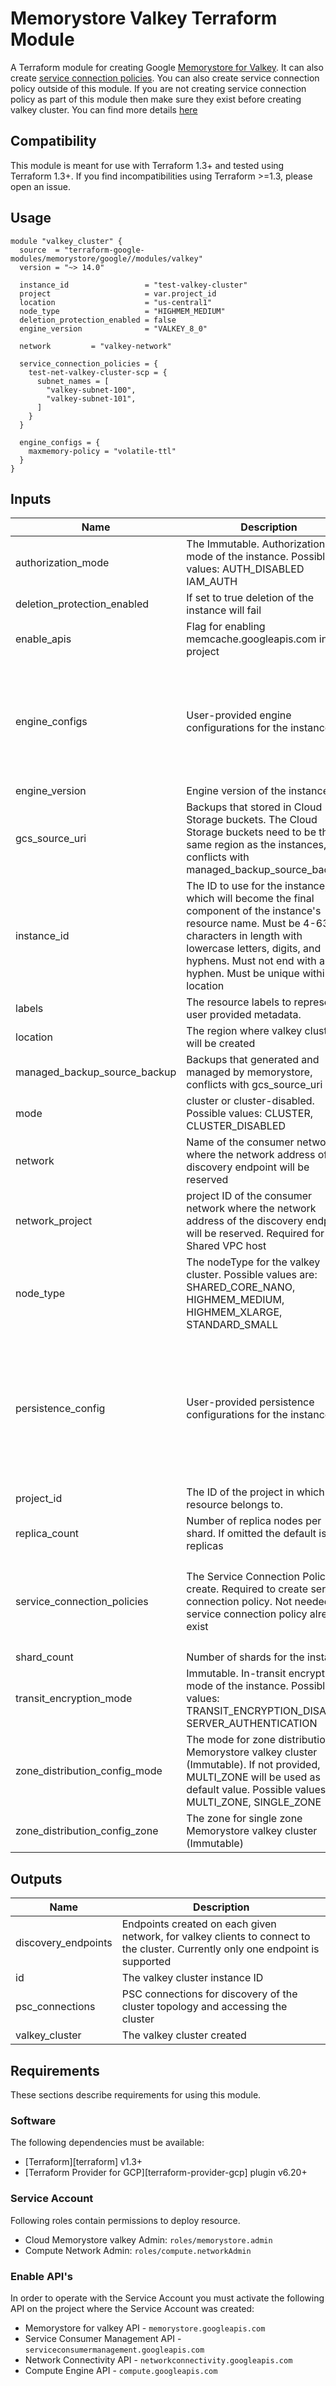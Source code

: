 # Memorystore Valkey Terraform Module

A Terraform module for creating Google [Memorystore for Valkey](https://cloud.google.com/memorystore/docs/valkey/product-overview). It can also create [service connection policies](https://cloud.google.com/vpc/docs/about-service-connection-policies). You can also create service connection policy outside of this module. If you are not creating service connection policy as part of this module then make sure they exist before creating valkey cluster. You can find more details [here](https://cloud.google.com/memorystore/docs/valkey/networking)

## Compatibility
This module is meant for use with Terraform 1.3+ and tested using Terraform 1.3+. If you find incompatibilities using Terraform >=1.3, please open an issue.

## Usage

```
module "valkey_cluster" {
  source  = "terraform-google-modules/memorystore/google//modules/valkey"
  version = "~> 14.0"

  instance_id                 = "test-valkey-cluster"
  project                     = var.project_id
  location                    = "us-central1"
  node_type                   = "HIGHMEM_MEDIUM"
  deletion_protection_enabled = false
  engine_version              = "VALKEY_8_0"

  network         = "valkey-network"

  service_connection_policies = {
    test-net-valkey-cluster-scp = {
      subnet_names = [
        "valkey-subnet-100",
        "valkey-subnet-101",
      ]
    }
  }

  engine_configs = {
    maxmemory-policy = "volatile-ttl"
  }
}
```

<!-- BEGINNING OF PRE-COMMIT-TERRAFORM DOCS HOOK -->
## Inputs

| Name | Description | Type | Default | Required |
|------|-------------|------|---------|:--------:|
| authorization\_mode | The Immutable. Authorization mode of the instance. Possible values: AUTH\_DISABLED IAM\_AUTH | `string` | `"AUTH_DISABLED"` | no |
| deletion\_protection\_enabled | If set to true deletion of the instance will fail | `bool` | `true` | no |
| enable\_apis | Flag for enabling memcache.googleapis.com in your project | `bool` | `false` | no |
| engine\_configs | User-provided engine configurations for the instance | <pre>object({<br>    maxmemory               = optional(string)<br>    maxmemory-clients       = optional(string)<br>    maxmemory-policy        = optional(string)<br>    notify-keyspace-events  = optional(string)<br>    slowlog-log-slower-than = optional(number)<br>    maxclients              = optional(number)<br>  })</pre> | `null` | no |
| engine\_version | Engine version of the instance | `string` | `"VALKEY_8_0"` | no |
| gcs\_source\_uri | Backups that stored in Cloud Storage buckets. The Cloud Storage buckets need to be the same region as the instances, conflicts with managed\_backup\_source\_backup | `list(string)` | `null` | no |
| instance\_id | The ID to use for the instance, which will become the final component of the instance's resource name. Must be 4-63 characters in length with lowercase letters, digits, and hyphens. Must not end with a hyphen. Must be unique within a location | `string` | n/a | yes |
| labels | The resource labels to represent user provided metadata. | `map(string)` | `{}` | no |
| location | The region where valkey cluster will be created | `string` | n/a | yes |
| managed\_backup\_source\_backup | Backups that generated and managed by memorystore, conflicts with gcs\_source\_uri | `string` | `null` | no |
| mode | cluster or cluster-disabled. Possible values: CLUSTER, CLUSTER\_DISABLED | `string` | `null` | no |
| network | Name of the consumer network where the network address of the discovery endpoint will be reserved | `string` | n/a | yes |
| network\_project | project ID of the consumer network where the network address of the discovery endpoint will be reserved. Required for Shared VPC host | `string` | `null` | no |
| node\_type | The nodeType for the valkey cluster. Possible values are: SHARED\_CORE\_NANO, HIGHMEM\_MEDIUM, HIGHMEM\_XLARGE, STANDARD\_SMALL | `string` | `null` | no |
| persistence\_config | User-provided persistence configurations for the instance | <pre>object({<br>    mode = optional(string)<br>    rdb_config = optional(object({<br>      rdb_snapshot_period     = optional(string)<br>      rdb_snapshot_start_time = optional(string)<br>    }), null)<br>    aof_config = optional(object({<br>      append_fsync = string<br>    }), null)<br>  })</pre> | `{}` | no |
| project\_id | The ID of the project in which the resource belongs to. | `string` | n/a | yes |
| replica\_count | Number of replica nodes per shard. If omitted the default is 0 replicas | `number` | `0` | no |
| service\_connection\_policies | The Service Connection Policies to create. Required to create service connection policy. Not needed if service connection policy already exist | <pre>map(object({<br>    subnet_names = list(string)<br>    description  = optional(string)<br>    limit        = optional(number)<br>    labels       = optional(map(string), {})<br>  }))</pre> | `{}` | no |
| shard\_count | Number of shards for the instance | `number` | `3` | no |
| transit\_encryption\_mode | Immutable. In-transit encryption mode of the instance. Possible values: TRANSIT\_ENCRYPTION\_DISABLED SERVER\_AUTHENTICATION | `string` | `"TRANSIT_ENCRYPTION_DISABLED"` | no |
| zone\_distribution\_config\_mode | The mode for zone distribution for Memorystore valkey cluster (Immutable). If not provided, MULTI\_ZONE will be used as default value. Possible values are: MULTI\_ZONE, SINGLE\_ZONE | `string` | `"MULTI_ZONE"` | no |
| zone\_distribution\_config\_zone | The zone for single zone Memorystore valkey cluster (Immutable) | `string` | `null` | no |

## Outputs

| Name | Description |
|------|-------------|
| discovery\_endpoints | Endpoints created on each given network, for valkey clients to connect to the cluster. Currently only one endpoint is supported |
| id | The valkey cluster instance ID |
| psc\_connections | PSC connections for discovery of the cluster topology and accessing the cluster |
| valkey\_cluster | The valkey cluster created |

<!-- END OF PRE-COMMIT-TERRAFORM DOCS HOOK -->

## Requirements

These sections describe requirements for using this module.

### Software

The following dependencies must be available:

- [Terraform][terraform] v1.3+
- [Terraform Provider for GCP][terraform-provider-gcp] plugin v6.20+

### Service Account

Following roles contain permissions to deploy resource.

- Cloud Memorystore valkey Admin: `roles/memorystore.admin`
- Compute Network Admin: `roles/compute.networkAdmin`

### Enable API's
In order to operate with the Service Account you must activate the following API on the project where the Service Account was created:

- Memorystore for valkey API - `memorystore.googleapis.com`
- Service Consumer Management API - `serviceconsumermanagement.googleapis.com`
- Network Connectivity API - `networkconnectivity.googleapis.com`
- Compute Engine API - `compute.googleapis.com`


